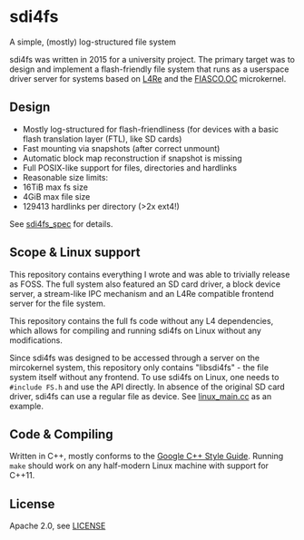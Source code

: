 # sdi4fs
A simple, (mostly) log-structured file system

sdi4fs was written in 2015 for a university project.
The primary target was to design and implement a flash-friendly file system that runs as a userspace driver server for systems based on [L4Re](https://os.inf.tu-dresden.de/L4Re/) and the [FIASCO.OC](https://os.inf.tu-dresden.de/L4Re/fiasco/) microkernel.

## Design
* Mostly log-structured for flash-friendliness (for devices with a basic flash translation layer (FTL), like SD cards)
* Fast mounting via snapshots (after correct unmount)
* Automatic block map reconstruction if snapshot is missing
* Full POSIX-like support for files, directories and hardlinks
* Reasonable size limits:
 * 16TiB max fs size
 * 4GiB max file size
 * 129413 hardlinks per directory (>2x ext4!)
 
See [sdi4fs_spec](https://github.com/tfg13/sdi4fs/blob/master/sdi4fs_spec) for details.

## Scope & Linux support
This repository contains everything I wrote and was able to trivially
release as FOSS. The full system also featured an SD card driver,
a block device server, a stream-like IPC mechanism and an L4Re compatible
frontend server for the file system.

This repository contains the full fs code without any L4 dependencies,
which allows for compiling and running sdi4fs on Linux without any modifications.

Since sdi4fs was designed to be accessed through a server on the mircokernel system,
this repository only contains "libsdi4fs" - the file system itself without any frontend.
To use sdi4fs on Linux, one needs to `#include FS.h` and use the API directly.
In absence of the original SD card driver, sdi4fs can use a regular file as device.
See [linux_main.cc](https://github.com/tfg13/sdi4fs/blob/master/linux_main.cc) as an example.

## Code & Compiling
Written in C++, mostly conforms to the [Google C++ Style Guide](https://google.github.io/styleguide/cppguide.html).
Running `make` should work on any half-modern Linux machine with support for C++11.

## License
Apache 2.0, see [LICENSE](https://github.com/tfg13/sdi4fs/blob/master/LICENSE)
